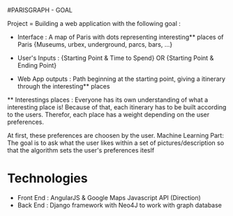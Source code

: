 #PARISGRAPH - GOAL

Project = Building a web application with the following goal : 

- Interface : A map of Paris with dots representing interesting** places of Paris {Museums, urbex, underground, parcs, bars, ...}

- User's Inputs : {Starting Point & Time to Spend}  OR  {Starting Point & Ending Point}

- Web App outputs : Path beginning at the starting point, giving a itinerary through the interesting** places

** Interestings places : Everyone has its own understanding of what a interesting place is! Because of that, each itinerary has to be built according to the users.
Therefor, each place has a weight depending on the user preferences.

At first, these preferences are choosen by the user. 
Machine Learning Part: The goal is to ask what the user likes within a set of pictures/description so that the algorithm sets the user's preferences iteslf


# Technologies
- Front End : AngularJS & Google Maps Javascript API (Direction)
- Back End : Django framework with Neo4J to work with graph database
